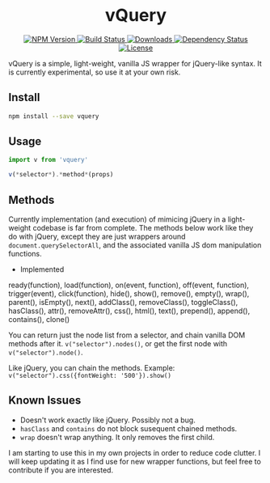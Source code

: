 <big><h1 align="center">vQuery</h1></big>

<p align="center">
  <a href="https://npmjs.org/package/vquery">
    <img src="https://img.shields.io/npm/v/vquery.svg?style=flat-square"
         alt="NPM Version">
  </a>

<!--   <a href="https://coveralls.io/r/jaszhix/vquery">
  <img src="https://img.shields.io/coveralls/jaszhix/vquery.svg?style=flat-square"
       alt="Coverage Status">
</a> -->

  <a href="https://travis-ci.org/jaszhix/vquery">
    <img src="https://img.shields.io/travis/jaszhix/vquery.svg?style=flat-square"
         alt="Build Status">
  </a>

  <a href="https://npmjs.org/package/vquery">
    <img src="http://img.shields.io/npm/dm/vquery.svg?style=flat-square"
         alt="Downloads">
  </a>

  <a href="https://david-dm.org/jaszhix/vquery.svg">
    <img src="https://david-dm.org/jaszhix/vquery.svg?style=flat-square"
         alt="Dependency Status">
  </a>

  <a href="https://github.com/jaszhix/vquery/blob/master/LICENSE">
    <img src="https://img.shields.io/npm/l/vquery.svg?style=flat-square"
         alt="License">
  </a>
</p>

<p align="center"><big>

</big></p>

vQuery is a simple, light-weight, vanilla JS wrapper for jQuery-like syntax. It is currently experimental, so use it at your own risk.

## Install

```sh
npm install --save vquery
```

## Usage

```js
import v from 'vquery'

v(*selector*).*method*(props)
```
## Methods

Currently implementation (and execution) of mimicing jQuery in a light-weight codebase is far from complete. The methods below work like they do with jQuery, except they are just wrappers around ```document.querySelectorAll```, and the associated vanilla JS dom manipulation functions.

*   Implemented

ready(function), load(function), on(event, function), off(event, function), trigger(event), click(function), hide(), show(), remove(), empty(), wrap(), parent(), isEmpty(), next(), addClass(), removeClass(), toggleClass(), hasClass(), attr(), removeAttr(), css(), html(), text(), prepend(), append(), contains(), clone()

You can return just the node list from a selector, and chain vanilla DOM methods after it. ```v("selector").nodes()```, or get the first node with ```v("selector").node()```.

Like jQuery, you can chain the methods. Example: ```v("selector").css({fontWeight: '500'}).show()```

## Known Issues

*   Doesn't work exactly like jQuery. Possibly not a bug.
*   ```hasClass``` and ```contains``` do not block susequent chained methods.
*   ```wrap``` doesn't wrap anything. It only removes the first child.

I am starting to use this in my own projects in order to reduce code clutter. I will keep updating it as I find use for new wrapper functions, but feel free to contribute if you are interested.

<!-- [npm-url]: https://npmjs.org/package/vquery
[npm-image]: https://img.shields.io/npm/v/vquery.svg?style=flat-square

[travis-url]: https://travis-ci.org/jaszhix/vquery
[travis-image]: https://img.shields.io/travis/jaszhix/vquery.svg?style=flat-square

[coveralls-url]: https://coveralls.io/r/jaszhix/vquery
[coveralls-image]: https://img.shields.io/coveralls/jaszhix/vquery.svg?style=flat-square

[depstat-url]: https://david-dm.org/jaszhix/vquery
[depstat-image]: https://david-dm.org/jaszhix/vquery.svg?style=flat-square

[download-badge]: http://img.shields.io/npm/dm/vquery.svg?style=flat-square
 -->